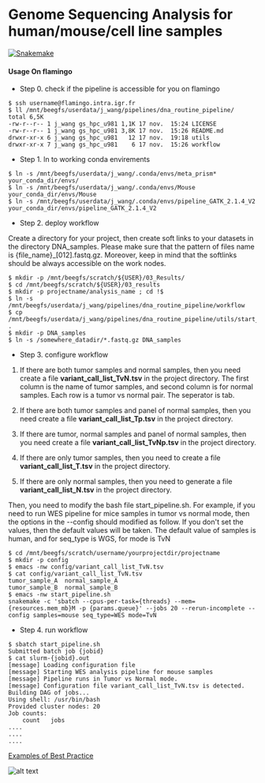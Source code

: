 # Genome Sequencing Analysis for human/mouse/cell line samples

[![Snakemake](https://img.shields.io/badge/snakemake-=5.23.0-brightgreen.svg)](https://snakemake.github.io)

#### Usage On flamingo

- Step 0. check if the pipeline is accessible for you on flamingo

```
$ ssh username@flamingo.intra.igr.fr
$ ll /mnt/beegfs/userdata/j_wang/pipelines/dna_routine_pipeline/
total 6,5K
-rw-r--r-- 1 j_wang gs_hpc_u981 1,1K 17 nov.  15:24 LICENSE
-rw-r--r-- 1 j_wang gs_hpc_u981 3,8K 17 nov.  15:26 README.md
drwxr-xr-x 6 j_wang gs_hpc_u981   12 17 nov.  19:18 utils
drwxr-xr-x 7 j_wang gs_hpc_u981    6 17 nov.  15:26 workflow

```

- Step 1. ln to working conda envirements 

```
$ ln -s /mnt/beegfs/userdata/j_wang/.conda/envs/meta_prism* your_conda_dir/envs/
$ ln -s /mnt/beegfs/userdata/j_wang/.conda/envs/Mouse your_conda_dir/envs/Mouse
$ ln -s /mnt/beegfs/userdata/j_wang/.conda/envs/pipeline_GATK_2.1.4_V2 your_conda_dir/envs/pipeline_GATK_2.1.4_V2
```

- Step 2. deploy workflow

Create a directory for your project, then create soft links to your datasets in the directory DNA_samples. Please make sure 
that the pattern of files name is {file_name}_[012].fastq.gz. Moreover, keep in mind that the softlinks should be always accessible on the work nodes.

```
$ mkdir -p /mnt/beegfs/scratch/${USER}/03_Results/
$ cd /mnt/beegfs/scratch/${USER}/03_results
$ mkdir -p projectname/analysis_name ; cd !$
$ ln -s /mnt/beegfs/userdata/j_wang/pipelines/dna_routine_pipeline/workflow 
$ cp /mnt/beegfs/userdata/j_wang/pipelines/dna_routine_pipeline/utils/start_pipeline.sh .
$ mkdir -p DNA_samples
$ ln -s /somewhere_datadir/*.fastq.gz DNA_samples 
```
- Step 3. configure workflow

1. If there are both tumor samples and normal samples, then you need create a file **variant_call_list_TvN.tsv** in the project directory. The first column is the name of tumor samples, and second column is for normal samples. Each row is a tumor vs normal pair. The seperator is tab. 

2. If there are both tumor samples and panel of normal samples, then you need create a file **variant_call_list_Tp.tsv** in the project directory.

3. If there are tumor, normal samples and panel of normal samples, then you need create a file **variant_call_list_TvNp.tsv** in the project directory.

4. If there are only tumor samples, then you need to create a file **variant_call_list_T.tsv** in the project directory.
   
5. If there are only normal samples, then you need to generate a file **variant_call_list_N.tsv** in the project directory.

Then, you need to modify the bash file start_pipeline.sh. For example, if you need to run WES pipeline for mice samples in tumor vs normal mode, then the options in the --config should modified as follow. If you don't set the values, then the default values will be taken. The default value of samples is human, and for seq_type is WGS, for mode is TvN 

```
$ cd /mnt/beegfs/scratch/username/yourprojectdir/projectname
$ mkdir -p config 
$ emacs -nw config/variant_call_list_TvN.tsv
$ cat config/variant_call_list_TvN.tsv
tumor_sample_A  normal_sample_A
tumor_sample_B  normal_sample_B
$ emacs -nw start_pipeline.sh
snakemake -c 'sbatch --cpus-per-task={threads} --mem={resources.mem_mb}M -p {params.queue}' --jobs 20 --rerun-incomplete --config samples=mouse seq_type=WES mode=TvN
```
- Step 4. run workflow
```
$ sbatch start_pipeline.sh
Submitted batch job {jobid}
$ cat slurm-{jobid}.out
[message] Loading configuration file
[message] Starting WES analysis pipeline for mouse samples
[message] Pipeline runs in Tumor vs Normal mode.
[message] Configuration file variant_call_list_TvN.tsv is detected.
Building DAG of jobs...
Using shell: /usr/bin/bash
Provided cluster nodes: 20
Job counts:
	count	jobs
....
....
....
```

[Examples of Best Practice](https://snakemake.github.io/snakemake-workflow-catalog/)

![alt text](https://github.com/jinxin-wang/Genome_Sequencing_Analysis/blob/main/utils/images/pipeline.png)
